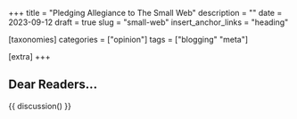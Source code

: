 +++
title = "Pledging Allegiance to The Small Web"
description = ""
date = 2023-09-12
draft = true
slug = "small-web"
insert_anchor_links = "heading"

[taxonomies]
categories = ["opinion"]
tags  = ["blogging" "meta"]

[extra]
+++




## Dear Readers...


{{ discussion() }}

